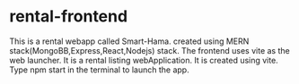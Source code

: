 # rental-frontend
This is a rental webapp called Smart-Hama.
created using MERN stack(MongoBB,Express,React,Nodejs) stack.
The frontend uses vite as the web launcher.
It is a rental listing webApplication.
It is created using vite.
Type npm start in the terminal to launch the app.
